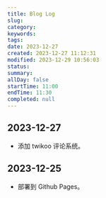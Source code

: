 ```yaml
---
title: Blog Log
slug: 
category: 
keywords: 
tags: 
date: 2023-12-27
created: 2023-12-27 11:12:31
modified: 2023-12-29 10:56:03
status: 
summary: 
allDay: false
startTime: 11:00
endTime: 11:30
completed: null
---
```


## 2023-12-27

- 添加 twikoo 评论系统。

## 2023-12-25

- 部署到 Github Pages。
